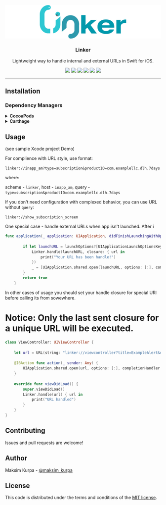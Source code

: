<p align="center">
  <img src="Linker/Configs/logo.png"/>
  <h3 align="center">Linker</h3>
  <p align="center">Lightweight way to handle internal and external URLs in Swift for iOS.</p>
  <p align="center">
    <a href="https://swift.org"><img src="https://img.shields.io/badge/swift-4.0-orange.svg"></a>
    <a href="https://github.com/MaksimKurpa/Linker"><img src="https://img.shields.io/cocoapods/p/Linker.svg"></a>
    <a href="https://cocoapods.org/pods/Linker"><img src="https://travis-ci.org/MaksimKurpa/Linker.svg?branch=master"></a>
    <a href="https://github.com/MaksimKurpa/Linker"><img src="https://img.shields.io/cocoapods/v/Linker.svg"></a>
    <a href="https://github.com/Carthage/Carthage"><img src="https://img.shields.io/badge/Carthage-compatible-4BC51D.svg?style=flat"></a>
	<a href="https://raw.githubusercontent.com/Linker/master/LICENSE"><img src="https://img.shields.io/cocoapods/l/Linker.svg"></a>
  </p>
</p>


---


## Installation

### Dependency Managers
<details>
  <summary><strong>CocoaPods</strong></summary>

[CocoaPods](http://cocoapods.org) is a dependency manager for Cocoa projects. You can install it with the following command:

```bash
$ gem install cocoapods
```

To integrate Linker into your Xcode project using CocoaPods, specify it in your `Podfile`:

```ruby
source 'https://github.com/CocoaPods/Specs.git'
platform :ios, '8.0'
use_frameworks!

pod 'Linker'
```

Then, run the following command:

```bash
$ pod install
```

</details>

<details>
  <summary><strong>Carthage</strong></summary>

[Carthage](https://github.com/Carthage/Carthage) is a decentralized dependency manager that automates the process of adding frameworks to your Cocoa application.

You can install Carthage with [Homebrew](http://brew.sh/) using the following command:

```bash
$ brew update
$ brew install carthage
```

To integrate Linker into your Xcode project using Carthage, specify it in your `Cartfile`:

```ogdl
github "Linker/Linker"
```

</details>

## Usage

(see sample Xcode project Demo)

For complience with URL style, use format:

`linker://inapp_am?type=subscription&productID=com.examplellc.dlh.7days`

where:

scheme - `linker`,
host   - `inapp_am`,
query  - `type=subscription&productID=com.examplellc.dlh.7days`

If you don't need configuration with complexed behavior, you can use URL without `query`:

`linker://show_subscription_screen`

One special case - handle external URLs when app isn't launched. After i

```Swift
func application(_ application: UIApplication, didFinishLaunchingWithOptions launchOptions: [UIApplicationLaunchOptionsKey: Any]?) -> Bool {
        
        if let launchURL = launchOptions?[UIApplicationLaunchOptionsKey.url] as? URL {
            Linker.handle(launchURL, closure: { url in
                print("Your URL has been handle!")
            })
            _ = [UIApplication.shared.open(launchURL, options: [:], completionHandler: nil)]
        }
        return true
    }
```
In other cases of usage you should set your handle closure for special URl before calling its from sowewhere.

# Notice: Only the last sent closure for a unique URL will be executed.

```Swift
class ViewController: UIViewController {
    
    let url = URL(string: "linker://viewcontroller?title=ExampleAlert&description=ExampleDescriptionAlert")!

    @IBAction func action(_ sender: Any) {
        UIApplication.shared.open(url, options: [:], completionHandler: nil)
    }
    
    override func viewDidLoad() {
        super.viewDidLoad()
        Linker.handle(url) { url in
            print("URL handled")
        }
    }
}
```

## Contributing

Issues and pull requests are welcome!

## Author

Maksim Kurpa - [@maksim_kurpa](https://twitter.com/maksim_kurpa)

## License

This code is distributed under the terms and conditions of the [MIT license](https://raw.githubusercontent.com/MaksimKurpa/Linker/master/LICENSE). 
